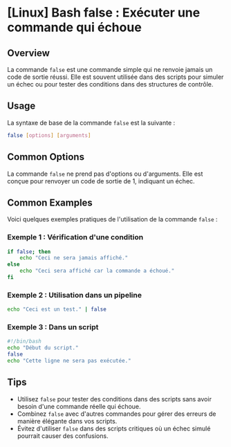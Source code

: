 # [Linux] Bash false : Exécuter une commande qui échoue

## Overview
La commande `false` est une commande simple qui ne renvoie jamais un code de sortie réussi. Elle est souvent utilisée dans des scripts pour simuler un échec ou pour tester des conditions dans des structures de contrôle.

## Usage
La syntaxe de base de la commande `false` est la suivante :

```bash
false [options] [arguments]
```

## Common Options
La commande `false` ne prend pas d'options ou d'arguments. Elle est conçue pour renvoyer un code de sortie de 1, indiquant un échec.

## Common Examples
Voici quelques exemples pratiques de l'utilisation de la commande `false` :

### Exemple 1 : Vérification d'une condition
```bash
if false; then
    echo "Ceci ne sera jamais affiché."
else
    echo "Ceci sera affiché car la commande a échoué."
fi
```

### Exemple 2 : Utilisation dans un pipeline
```bash
echo "Ceci est un test." | false
```

### Exemple 3 : Dans un script
```bash
#!/bin/bash
echo "Début du script."
false
echo "Cette ligne ne sera pas exécutée."
```

## Tips
- Utilisez `false` pour tester des conditions dans des scripts sans avoir besoin d'une commande réelle qui échoue.
- Combinez `false` avec d'autres commandes pour gérer des erreurs de manière élégante dans vos scripts.
- Évitez d'utiliser `false` dans des scripts critiques où un échec simulé pourrait causer des confusions.